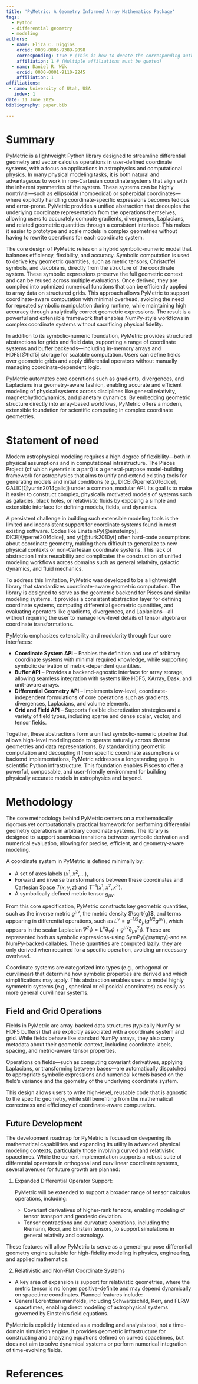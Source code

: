 ```yaml
---
title: 'PyMetric: A Geometry Informed Array Mathematics Package'
tags:
  - Python
  - differential geometry
  - modeling
authors:
  - name: Eliza C. Diggins
    orcid: 0009-0005-9389-9098
    corresponding: true # (This is how to denote the corresponding author)
    affiliation: 1 # (Multiple affiliations must be quoted)
  - name: Daniel R. Wik
    orcid: 0000-0001-9110-2245
    affiliation: 1
affiliations:
 - name: University of Utah, USA
   index: 1
date: 11 June 2025
bibliography: paper.bib

---
```


# Summary

PyMetric is a lightweight Python library designed to streamline differential geometry
and vector calculus operations in user-defined coordinate systems, with a focus on applications
in astrophysics and computational physics. In many physical modeling tasks, it is both natural
and advantageous to work in non-Cartesian coordinate systems that align with the inherent
symmetries of the system. These systems can be highly nontrivial—such as ellipsoidal
(homoeoidal) or spheroidal coordinates—where explicitly handling coordinate-specific
expressions becomes tedious and error-prone. PyMetric provides a unified abstraction
that decouples the underlying coordinate representation from the operations themselves,
allowing users to accurately compute gradients, divergences, Laplacians, and related geometric
quantities through a consistent interface. This makes it easier to prototype and scale
models in complex geometries without having to rewrite operations for each coordinate system.

The core design of PyMetric relies on a hybrid symbolic-numeric model that balances efficiency,
flexibility, and accuracy. Symbolic computation is used to derive key geometric quantities, such
as metric tensors, Christoffel symbols, and Jacobians, directly from the structure of the coordinate
system. These symbolic expressions preserve the full geometric context and can be reused across
multiple evaluations. Once derived, they are compiled into optimized numerical functions that
can be efficiently applied to array data on structured grids. This approach allows PyMetric to
support coordinate-aware computation with minimal overhead, avoiding the need for repeated symbolic
manipulation during runtime, while maintaining high accuracy through analytically correct geometric
expressions. The result is a powerful and extensible framework that enables NumPy-style workflows
in complex coordinate systems without sacrificing physical fidelity.

In addition to its symbolic-numeric foundation, PyMetric provides structured abstractions for grids
and field data, supporting a range of coordinate systems and buffer backends—including in-memory arrays and
HDF5[@hdf5] storage for scalable computation. Users can define fields over geometric grids and apply
differential operators without manually managing coordinate-dependent logic.

PyMetric automates core operations such as gradients, divergences, and Laplacians in a
geometry-aware fashion, enabling accurate and efficient modeling of physical systems across
disciplines like general relativity, magnetohydrodynamics, and planetary dynamics. By embedding
geometric structure directly into array-based workflows, PyMetric offers a modern, extensible
foundation for scientific computing in complex coordinate geometries.

# Statement of need

Modern astrophysical modeling requires a high degree of flexibility—both in physical assumptions
and in computational infrastructure. The Pisces Project (of which ``PyMetric`` is a part)
is a general-purpose model-building framework for astrophysics that aims to unify and extend
existing tools for generating models and initial conditions (e.g., DICE[@perret2016dice], GALIC[@yurrin2014galic])
under a common, modular API.
Its goal is to make it easier to construct complex, physically motivated models
of systems such as galaxies, black holes, or relativistic fluids by exposing a simple and extensible
interface for defining models, fields, and dynamics.

A persistent challenge in building such extensible modeling tools is the limited and inconsistent
support for coordinate systems found in most existing software. Codes like EinsteinPy[@einsteinpy],
DICE[@perret2016dice], and yt[@turk2010yt] often
hard-code assumptions about coordinate geometry, making them difficult to generalize to new physical
contexts or non-Cartesian coordinate systems. This lack of abstraction limits reusability and complicates
the construction of unified modeling workflows across domains such as general relativity,
galactic dynamics, and fluid mechanics.

To address this limitation, PyMetric was developed to be a lightweight library that standardizes
coordinate-aware geometric computation. The library is designed to serve as the geometric backend
for Pisces and similar modeling systems. It provides a consistent abstraction layer for defining
coordinate systems, computing differential geometric quantities, and evaluating operators like gradients,
divergences, and Laplacians—all without requiring the user to manage low-level
details of tensor algebra or coordinate transformations.

PyMetric emphasizes extensibility and modularity through four core interfaces:

- **Coordinate System API** – Enables the definition and use of arbitrary coordinate systems with minimal required knowledge, while supporting symbolic derivation of metric-dependent quantities.
- **Buffer API** – Provides a backend-agnostic interface for array storage, allowing seamless integration with systems like HDF5, XArray, Dask, and unit-aware arrays.
- **Differential Geometry API** – Implements low-level, coordinate-independent formulations of core operations such as gradients, divergences, Laplacians, and volume elements.
- **Grid and Field API** – Supports flexible discretization strategies and a variety of field types, including sparse and dense scalar, vector, and tensor fields.

Together, these abstractions form a unified symbolic-numeric pipeline that allows high-level modeling code to operate naturally across diverse geometries and data representations. By standardizing geometric computation and decoupling it from specific coordinate assumptions or backend implementations, PyMetric addresses a longstanding gap in scientific Python infrastructure. This foundation enables Pisces to offer a powerful, composable, and user-friendly environment for building physically accurate models in astrophysics and beyond.

# Methodology

The core methodology behind PyMetric centers on a mathematically rigorous yet computationally practical
framework for performing differential geometry operations in arbitrary coordinate systems. The library
is designed to support seamless transitions between symbolic derivation and numerical evaluation, allowing
for precise, efficient, and geometry-aware modeling.

A coordinate system in PyMetric is defined minimally by:

- A set of axes labels $(x^1, x^2, \ldots)$,
- Forward and inverse transformations between these coordinates and Cartesian Space $T(x,y,z)$ and
  $T^{-1}(x^1,x^2,x^3)$.
- A symbolically defined metric tensor $g_{\mu\nu}$.

From this core specification, PyMetric constructs key geometric quantities, such as the inverse metric
$g^{\mu\nu}$, the metric density $\sqrt{g}$, and terms appearing in differential operations, such as
$L^\nu = g^{-1/2} \partial_\mu (g^{1/2} g^{\mu\nu})$, which appears in the scalar Laplacian
$\nabla^2 \phi = L^\nu \partial_\nu \phi + g^{\mu\nu} \partial^2_{\mu\nu} \phi$. These are represented both as symbolic
expressions-using SymPy[@sympy]-and as NumPy-backed callables. These quantities are computed lazily: they are only derived when required for a specific operation,
avoiding unnecessary overhead.

Coordinate systems are categorized into types (e.g., orthogonal or curvilinear) that determine
how symbolic properties are derived and which simplifications may apply. This abstraction enables users
to model highly symmetric systems (e.g., spherical or ellipsoidal coordinates) as easily
as more general curvilinear systems.

## Field and Grid Operations

Fields in PyMetric are array-backed data structures (typically NumPy or HDF5 buffers) that are explicitly
associated with a coordinate system and grid. While fields behave like standard NumPy arrays,
they also carry metadata about their geometric context, including coordinate labels, spacing,
and metric-aware tensor properties.

Operations on fields—such as computing covariant derivatives, applying Laplacians,
or transforming between bases—are automatically dispatched to appropriate symbolic
expressions and numerical kernels based on the field’s variance and the geometry of the underlying
coordinate system.

This design allows users to write high-level, reusable code that is agnostic to the specific geometry,
while still benefiting from the mathematical correctness and efficiency of coordinate-aware computation.


## Future Development

The development roadmap for PyMetric is focused on deepening its mathematical capabilities and expanding
its utility in advanced physical modeling contexts, particularly those involving curved and relativistic
spacetimes. While the current implementation supports a robust suite of differential operators in orthogonal
and curvilinear coordinate systems, several avenues for future growth are planned:

1. Expanded Differential Operator Support:

   PyMetric will be extended to support a broader range of tensor calculus operations, including:

   - Covariant derivatives of higher-rank tensors, enabling modeling of tensor transport and geodesic deviation.
   - Tensor contractions and curvature operations, including the Riemann, Ricci, and Einstein tensors,
     to support simulations in general relativity and cosmology.

These features will allow PyMetric to serve as a general-purpose differential geometry engine suitable
for high-fidelity modeling in physics, engineering, and applied mathematics.

2. Relativistic and Non-Flat Coordinate Systems

  - A key area of expansion is support for relativistic geometries, where the metric tensor is no longer positive-definite and may depend dynamically on spacetime coordinates. Planned features include:
  - General Lorentzian manifolds, including Schwarzschild, Kerr, and FLRW spacetimes, enabling direct modeling of astrophysical systems governed by Einstein’s field equations.

PyMetric is explicitly intended as a modeling and analysis tool, not a time-domain simulation engine.
It provides geometric infrastructure for constructing and analyzing equations defined on curved spacetimes,
but does not aim to solve dynamical systems or perform numerical integration of time-evolving fields.

# References
